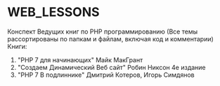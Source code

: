 # WEB_LESSONS
Конспект Ведущих книг по PHP программированию
(Все темы рассортированы по папкам и файлам, включая код и комментарии)
Книги:
1) "PHP 7 для начинающих" Майк МакГрант
2) "Создаем Динамический Веб сайт" Робин Никсон 4е издание
3) "PHP 7 В подлиннике" Дмитрий Котеров, Игорь Симдянов
